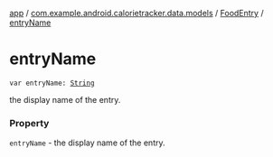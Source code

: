 [app](../../index.md) / [com.example.android.calorietracker.data.models](../index.md) / [FoodEntry](index.md) / [entryName](./entry-name.md)

# entryName

`var entryName: `[`String`](https://kotlinlang.org/api/latest/jvm/stdlib/kotlin/-string/index.html)

the display name of the entry.

### Property

`entryName` - the display name of the entry.